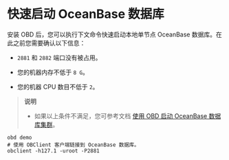 # 快速启动 OceanBase 数据库

安装 OBD 后，您可以执行下文命令快速启动本地单节点 OceanBase 数据库。在此之前您需要确认以下信息：

* `2881` 和 `2882` 端口没有被占用。

* 您的机器内存不低于 `8 G`。

* 您的机器 CPU 数目不低于 `2`。

> **说明**
>
> * 如果以上条件不满足，您可参考文档 [使用 OBD 启动 OceanBase 数据库集群](../3.user-guide/2.start-the-oceanbase-cluster-by-using-obd.md)。

```shell
obd demo
# 使用 OBClient 客户端链接到 OceanBase 数据库。
obclient -h127.1 -uroot -P2881
```
